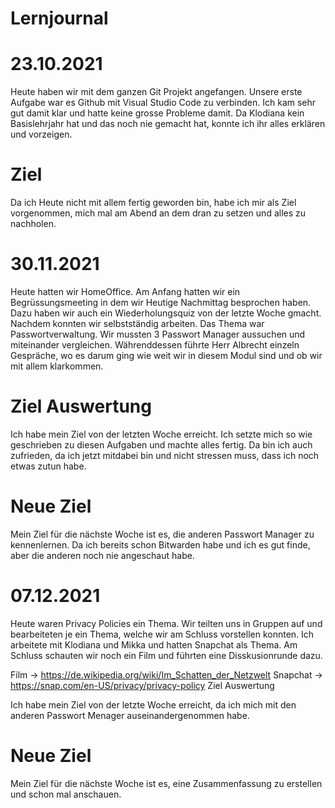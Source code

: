 # Lernjournal
# 23.10.2021

Heute haben wir mit dem ganzen Git Projekt angefangen. Unsere erste Aufgabe war es Github mit Visual Studio Code zu verbinden. Ich kam sehr gut damit klar und hatte keine grosse Probleme damit. Da Klodiana kein Basislehrjahr hat und das noch nie gemacht hat, konnte ich ihr alles erklären und vorzeigen.
# Ziel

Da ich Heute nicht mit allem fertig geworden bin, habe ich mir als Ziel vorgenommen, mich mal am Abend an dem dran zu setzen und alles zu nachholen.
# 30.11.2021

Heute hatten wir HomeOffice. Am Anfang hatten wir ein Begrüssungsmeeting in dem wir Heutige Nachmittag besprochen haben. Dazu haben wir auch ein Wiederholungsquiz von der letzte Woche gmacht. Nachdem konnten wir selbstständig arbeiten. Das Thema war Passwortverwaltung. Wir mussten 3 Passwort Manager aussuchen und miteinander vergleichen. Währenddessen führte Herr Albrecht einzeln Gespräche, wo es darum ging wie weit wir in diesem Modul sind und ob wir mit allem klarkommen.
# Ziel Auswertung

Ich habe mein Ziel von der letzten Woche erreicht. Ich setzte mich so wie geschrieben zu diesen Aufgaben und machte alles fertig. Da bin ich auch zufrieden, da ich jetzt mitdabei bin und nicht stressen muss, dass ich noch etwas zutun habe.
# Neue Ziel

Mein Ziel für die nächste Woche ist es, die anderen Passwort Manager zu kennenlernen. Da ich bereits schon Bitwarden habe und ich es gut finde, aber die anderen noch nie angeschaut habe.
# 07.12.2021

Heute waren Privacy Policies ein Thema. Wir teilten uns in Gruppen auf und bearbeiteten je ein Thema, welche wir am Schluss vorstellen konnten. Ich arbeitete mit Klodiana und Mikka und hatten Snapchat als Thema. Am Schluss schauten wir noch ein Film und führten eine Disskusionrunde dazu.

Film -> https://de.wikipedia.org/wiki/Im_Schatten_der_Netzwelt Snapchat -> https://snap.com/en-US/privacy/privacy-policy
Ziel Auswertung

Ich habe mein Ziel von der letzte Woche erreicht, da ich mich mit den anderen Passwort Menager auseinandergenommen habe.
# Neue Ziel

Mein Ziel für die nächste Woche ist es, eine Zusammenfassung zu erstellen und schon mal anschauen.
